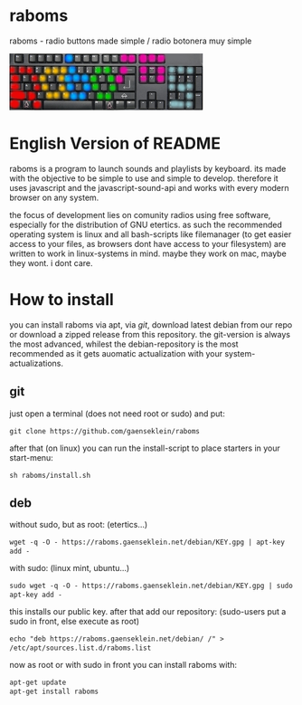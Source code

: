 # raboms
raboms - radio buttons made simple / radio botonera muy simple

![](src/images/logosmall.png)

# English Version of README

raboms is a program to launch sounds and playlists by keyboard.
its made with the objective to be simple to use and simple to develop.
therefore it uses javascript and the javascript-sound-api and works
with every modern browser on any system.

the focus of development lies on comunity radios using free software,
especially for the distribution of GNU etertics.
as such the recommended operating system is linux and
all bash-scripts like filemanager (to get easier access to your files, as browsers dont have access to your filesystem)
are written to work in linux-systems in mind. maybe they work on mac,
maybe they wont. i dont care.

# How to install

you can install raboms via apt, via *git*, download latest debian from our repo or download a zipped release from this repository.
the git-version is always the most advanced, whilest the debian-repository is the most recommended as it gets auomatic actualization with your system-actualizations.

## git
just open a terminal (does not need root or sudo) and put:
```
git clone https://github.com/gaenseklein/raboms
```
after that (on linux) you can run the install-script to place starters in your start-menu:
```
sh raboms/install.sh
```

## deb
without sudo, but as root: (etertics...)
```
wget -q -O - https://raboms.gaenseklein.net/debian/KEY.gpg | apt-key add -
```
with sudo: (linux mint, ubuntu...)
```
sudo wget -q -O - https://raboms.gaenseklein.net/debian/KEY.gpg | sudo apt-key add -
```
this installs our public key. after that add our repository:
(sudo-users put a sudo in front, else execute as root)
```
echo "deb https://raboms.gaenseklein.net/debian/ /" > /etc/apt/sources.list.d/raboms.list
```

now as root or with sudo in front you can install raboms with:
```
apt-get update
apt-get install raboms
```
